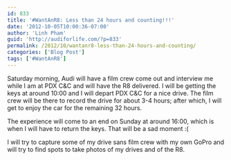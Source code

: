 ```yaml
---
id: 833
title: '#WantAnR8: Less than 24 hours and counting!!!'
date: '2012-10-05T10:00:36-07:00'
author: 'Linh Pham'
guid: 'http://audiforlife.com/?p=833'
permalink: /2012/10/wantanr8-less-than-24-hours-and-counting/
categories: ['Blog Post']
tags: ['#WantAnR8']
---
```


Saturday morning, Audi will have a film crew come out and interview me while I am at PDX C&C and will have the R8 delivered. I will be getting the keys at around 10:00 and I will depart PDX C&C for a nice drive. The film crew will be there to record the drive for about 3-4 hours; after which, I will get to enjoy the car for the remaining 32 hours.

The experience will come to an end on Sunday at around 16:00, which is when I will have to return the keys. That will be a sad moment :(

I will try to capture some of my drive sans film crew with my own GoPro and will try to find spots to take photos of my drives and of the R8.
